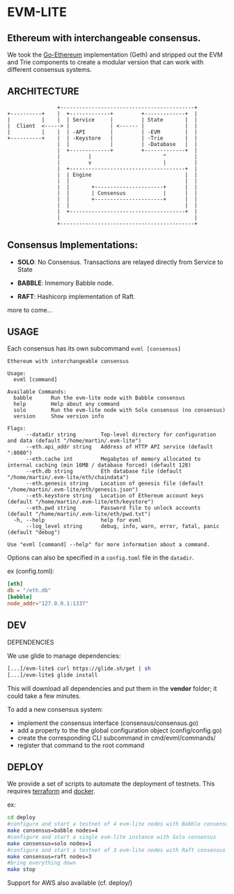 # EVM-LITE
## Ethereum with interchangeable consensus.

We took the [Go-Ethereum](https://github.com/ethereum/go-ethereum) 
implementation (Geth) and stripped out the EVM and Trie components to create a 
modular version that can work with different consensus systems. 

## ARCHITECTURE

```
                +-------------------------------------------+
+----------+    |  +-------------+         +-------------+  |       
|          |    |  | Service     |         | State       |  |
|  Client  <-----> |             | <------ |             |  |
|          |    |  | -API        |         | -EVM        |  |
+----------+    |  | -Keystore   |         | -Trie       |  |
                |  |             |         | -Database   |  |
                |  +-------------+         +-------------+  |
                |         |                       ^         |     
                |         v                       |         |
                |  +-------------------------------------+  |
                |  | Engine                              |  |
                |  |                                     |  | 
                |  |       +----------------------+      |  |
                |  |       | Consensus            |      |  |
                |  |       +----------------------+      |  |
                |  |                                     |  |
                |  +-------------------------------------+  |
                |                                           | 
                +-------------------------------------------+

```

## Consensus Implementations:

- **SOLO**: No Consensus. Transactions are relayed directly from Service to 
            State

- **BABBLE**: Inmemory Babble node.

- **RAFT**: Hashicorp implementation of Raft.

more to come...

## USAGE

Each consensus has its own subcommand `evml [consensus]`

```
Ethereum with interchangeable consensus

Usage:
  evml [command]

Available Commands:
  babble      Run the evm-lite node with Babble consensus
  help        Help about any command
  solo        Run the evm-lite node with Solo consensus (no consensus)
  version     Show version info

Flags:
      --datadir string        Top-level directory for configuration and data (default "/home/martin/.evm-lite")
      --eth.api_addr string   Address of HTTP API service (default ":8080")
      --eth.cache int         Megabytes of memory allocated to internal caching (min 16MB / database forced) (default 128)
      --eth.db string         Eth database file (default "/home/martin/.evm-lite/eth/chaindata")
      --eth.genesis string    Location of genesis file (default "/home/martin/.evm-lite/eth/genesis.json")
      --eth.keystore string   Location of Ethereum account keys (default "/home/martin/.evm-lite/eth/keystore")
      --eth.pwd string        Password file to unlock accounts (default "/home/martin/.evm-lite/eth/pwd.txt")
  -h, --help                  help for evml
      --log_level string      debug, info, warn, error, fatal, panic (default "debug")

Use "evml [command] --help" for more information about a command.

```

Options can also be specified in a `config.toml` file in the `datadir`. 

ex (config.toml):
``` toml
[eth]
db = "/eth.db"
[babble]
node_addr="127.0.0.1:1337"
```

## DEV

DEPENDENCIES

We use glide to manage dependencies: 

```bash
[...]/evm-lite$ curl https://glide.sh/get | sh
[...]/evm-lite$ glide install
```
This will download all dependencies and put them in the **vendor** folder; it 
could take a few minutes.

To add a new consensus system:

- implement the consensus interface (consensus/consensus.go)
- add a property to the the global configuration object (config/config.go)
- create the corresponding CLI subcommand in cmd/evml/commands/
- register that command to the root command


## DEPLOY

We provide a set of scripts to automate the deployment of testnets. This 
requires [terraform](https://www.terraform.io/) and 
[docker](https://www.docker.com/).

ex: 
``` bash
cd deploy
#configure and start a testnet of 4 evm-lite nodes with Babble consensus
make consensus=babble nodes=4
#configure and start a single evm-lite instance with Solo consensus 
make consensus=solo nodes=1 
#configure and start a testnet of 3 evm-lite nodes with Raft consensus
make consensus=raft nodes=3
#bring everything down
make stop 
```

Support for AWS also available (cf. deploy/)



